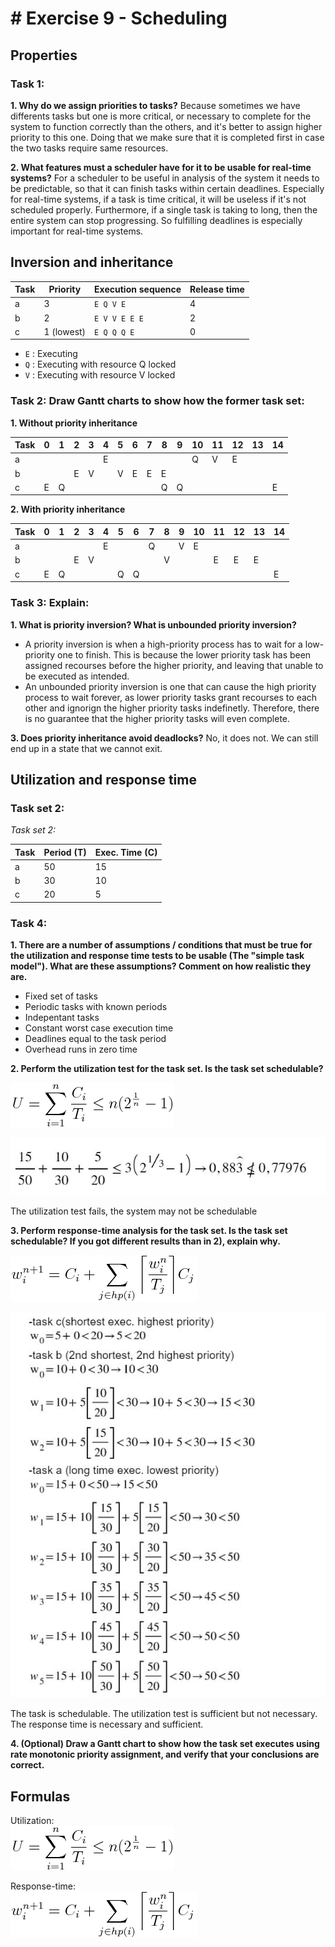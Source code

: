 # # Exercise 9 - Scheduling

## Properties

### Task 1:
 **1. Why do we assign priorities to tasks?**
 Because sometimes we have differents tasks but one is more critical, or necessary to complete for the system to function correctly than the others, and it's better to assign higher priority to this one. Doing that we make sure that it is completed first in case the two tasks require same resources.
 
 **2. What features must a scheduler have for it to be usable for real-time systems?**
 For a scheduler to be useful in analysis of the system it needs to be predictable, so that it can finish tasks within certain deadlines. Especially for real-time systems, if a task is time critical, it will be useless if it's not scheduled properly. Furthermore, if a single task is taking to long, then the entire system can stop progressing. So fulfilling deadlines is especially important for real-time systems. 

 
## Inversion and inheritance


| Task | Priority   | Execution sequence | Release time |
|------|------------|--------------------|--------------|
| a    | 3          | `E Q V E`          | 4            |
| b    | 2          | `E V V E E E`      | 2            |
| c    | 1 (lowest) | `E Q Q Q E`        | 0            |

 - `E` : Executing
 - `Q` : Executing with resource Q locked
 - `V` : Executing with resource V locked


### Task 2: Draw Gantt charts to show how the former task set:
 **1. Without priority inheritance**
 
| Task | 0  | 1 | 2 | 3  | 4 | 5 | 6 | 7 | 8 | 9 | 10 | 11 | 12 | 13 | 14 |
|------|----|---|---|----|---|---|---|---|---|---|----|----|----|----|----|
| a    |    |   |   |    |  E|   |   |   |   |   |   Q|   V|   E|    |
| b    |    |   | E |   V|   |V  |  E|  E|  E|   |    |    |    |    |
| c    |E   |Q  |   |    |   |   |   |   |  Q|  Q|    |    |    |    |   E|

**2. With priority inheritance**
 
| Task | 0  | 1 | 2 | 3  | 4 | 5 | 6 | 7 | 8 | 9 | 10 | 11 | 12 | 13 | 14 |
|------|----|---|---|----|---|---|---|---|---|---|----|----|----|----|----|
| a    | |  |           ||E|||Q||V|E| |||
| b    |   |      | E          |V|||||V|||E|E|E|
| c    |E |  Q     |        | | |Q|Q| | | | | | | |E|


### Task 3: Explain:
 **1. What is priority inversion? What is unbounded priority inversion?**
 * A priority inversion is when a high-priority process has to wait for a low-priority one to finish. This is because the lower priority task has been assigned recourses before the higher priority, and leaving that unable to be executed as intended. 
 * An unbounded priority inversion is one that can cause the high priority process to wait forever, as lower priority tasks grant recourses to each other and ignorign the higher priority tasks indefinetly. Therefore, there is no guarantee that the higher priority tasks will even complete. 
  
 **3. Does priority inheritance avoid deadlocks?**
 No, it does not. We can still end up in a state that we cannot exit. 
 

## Utilization and response time

### Task set 2:

*Task set 2:*

| Task | Period (T) | Exec. Time (C) |
|------|------------|----------------|
| a    | 50         | 15             |
| b    | 30         | 10             |
| c    | 20         | 5              |

### Task 4:
 **1. There are a number of assumptions / conditions that must be true for the utilization and response time tests to be usable (The "simple task model"). What are these assumptions? Comment on how realistic they are.**
* Fixed set of tasks
* Periodic tasks with known periods
* Indepentant tasks 
* Constant worst case execution time 
* Deadlines equal to the task period 
* Overhead runs in zero time 
 
 
 **2. Perform the utilization test for the task set. Is the task set schedulable?**
 
  ![U = \sum_{i=1}^{n} \frac{C_i}{T_i} \leq n(2^{\frac{1}{n}}-1)](eqn-utilization.png)
  
   ![calculations](Capture1.JPG)
   
   The utilization test fails, the system may not be schedulable
 
 **3. Perform response-time analysis for the task set. Is the task set schedulable? If you got different results than in 2), explain why.**
 
![w_{i}^{n+1} = C_i + \sum_{j \in hp(i)} \bigg \lceil {\frac{w_i^n}{T_j}} \bigg \rceil C_j](eqn-responsetime.png)

![calculations](ap3.jpg)

The task is schedulable.
The utilization test is sufficient but not necessary.
The response time is necessary and sufficient.
 
 **4. (Optional) Draw a Gantt chart to show how the task set executes using rate monotonic priority assignment, and verify that your conclusions are correct.**

## Formulas

Utilization:  
![U = \sum_{i=1}^{n} \frac{C_i}{T_i} \leq n(2^{\frac{1}{n}}-1)](eqn-utilization.png)

Response-time:  
![w_{i}^{n+1} = C_i + \sum_{j \in hp(i)} \bigg \lceil {\frac{w_i^n}{T_j}} \bigg \rceil C_j](eqn-responsetime.png)


